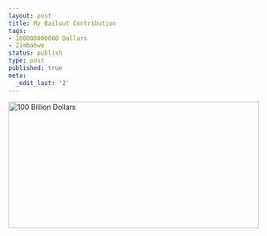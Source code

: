 ```yaml
---
layout: post
title: My Bailout Contribution
tags:
- 100000000000 Dollars
- Zimbabwe
status: publish
type: post
published: true
meta:
  _edit_last: '2'
---
```

<a href="http://www.flickr.com/photos/mistermoss/2899197879/" title="100 Billion Dollars by Peat Bakke, on Flickr"><img src="http://farm4.static.flickr.com/3284/2899197879_5f4ef75fe0.jpg" width="500" height="252" alt="100 Billion Dollars" /></a>
